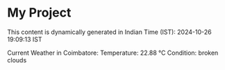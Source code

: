 # My Project

This content is dynamically generated in Indian Time (IST): 2024-10-26 19:09:13 IST


Current Weather in Coimbatore:
Temperature: 22.88 °C
Condition: broken clouds
